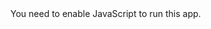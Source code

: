 <!doctype html><html lang="en"><head><meta charset="utf-8"/><link rel="icon" href="/favicon.ico"/><meta name="viewport" content="width=device-width,initial-scale=1"/><meta name="theme-color" content="#000000"/><link rel="manifest" href="/manifest.json"/><link rel="apple-touch-icon" sizes="180x180" href="/apple-touch-icon.png"/><link rel="icon" type="image/png" sizes="32x32" href="/favicon-32x32.png"/><link rel="icon" type="image/png" sizes="16x16" href="/favicon-16x16.png"/><link rel="mask-icon" href="/safari-pinned-tab.svg" color="#6c757d"/><meta name="msapplication-TileColor" content="#2d89ef"/><meta name="theme-color" content="#ffffff"/><title>Coronavirus Outbreak in India - covid19india.org</title><meta name="title" content="Coronavirus Outbreak in India: Latest Map and Case Count"/><meta name="description" content="A volunteer-driven crowdsourced effort to track the coronavirus in India. A detailed country map shows the extent of the coronavirus outbreak, with tables of the number of cases by state and district."/><meta name="keywords" content="covid, covid19, covid-19, covid19india, coronavirus, corona, india, virus, pandemic, disease, carona, karona, korona"/><link rel="preconnect" href="https://api.covid19india.org/min/data.min.json" as="fetch"/><link rel="preconnect" href="https://api.covid19india.org/min/timeseries.min.json" as="fetch"/><link rel="preload" href="/fonts/Archia/archia-semibold-webfont.woff2" as="font" type="font/woff2" crossorigin/><link rel="preload" href="/fonts/Archia/archia-medium-webfont.woff2" as="font" type="font/woff2" crossorigin/><link rel="preload" href="/fonts/Archia/archia-bold-webfont.woff2" as="font" type="font/woff2" crossorigin/><style>@font-face{font-family:Archia;src:url(/fonts/Archia/archia-semibold-webfont.eot);src:local('Archia'),url(/fonts/Archia/archia-semibold-webfont.eot?#iefix) format('embedded-opentype'),url(/fonts/Archia/archia-semibold-webfont.woff2) format('woff2'),url(/fonts/Archia/archia-semibold-webfont.woff) format('woff'),url(/fonts/Archia/archia-semibold-webfont.ttf) format('truetype');font-weight:600;font-style:normal;font-display:swap}@font-face{font-family:Archia;src:url(/fonts/Archia/archia-medium-webfont.eot);src:local('Archia'),url(/fonts/Archia/archia-medium-webfont.eot?#iefix) format('embedded-opentype'),url(/fonts/Archia/archia-medium-webfont.woff2) format('woff2'),url(/fonts/Archia/archia-medium-webfont.woff) format('woff'),url(/fonts/Archia/archia-medium-webfont.ttf) format('truetype');font-weight:400;font-style:normal;font-display:swap}@font-face{font-family:Archia;src:url(/fonts/Archia/archia-bold-webfont.eot);src:local('Archia'),url(/fonts/Archia/archia-bold-webfont.eot?#iefix) format('embedded-opentype'),url(/fonts/Archia/archia-bold-webfont.woff2) format('woff2'),url(/fonts/Archia/archia-bold-webfont.woff) format('woff'),url(/fonts/Archia/archia-bold-webfont.ttf) format('truetype');font-weight:900;font-style:normal;font-display:swap}</style><meta property="og:type" content="website"/><meta property="og:url" content="https://www.covid19india.org"/><meta property="og:title" content="Coronavirus in India: Latest Map and Case Count"/><meta property="og:description" content="A volunteer-driven crowdsourced effort to track the coronavirus in India. A detailed country map shows the extent of the coronavirus outbreak, with tables of the number of cases by state and district."/><meta property="og:image" content="https://www.covid19india.org/thumbnail.png"/><meta property="og:image:type" content="image/png"/><meta property="og:image:width" content="512"/><meta property="og:image:height" content="512"/><meta property="twitter:card" content="summary_large_image"/><meta property="twitter:url" content="https://www.covid19india.org"/><meta property="twitter:title" content="Coronavirus in India: Latest Map and Case Count"/><meta name="twitter:site" value="@covid19indiaorg"/><meta property="twitter:description" content="A volunteer-driven crowdsourced effort to track the coronavirus in India. A detailed country map shows the extent of the coronavirus outbreak, with tables of the number of cases by state and district."/><meta property="twitter:image" content="https://www.covid19india.org/thumbnail.png"/></head><body><noscript>You need to enable JavaScript to run this app.</noscript><div id="root"></div><script>!function(e){function t(t){for(var n,f,d=t[0],a=t[1],u=t[2],i=0,s=[];i<d.length;i++)f=d[i],Object.prototype.hasOwnProperty.call(c,f)&&c[f]&&s.push(c[f][0]),c[f]=0;for(n in a)Object.prototype.hasOwnProperty.call(a,n)&&(e[n]=a[n]);for(l&&l(t);s.length;)s.shift()();return o.push.apply(o,u||[]),r()}function r(){for(var e,t=0;t<o.length;t++){for(var r=o[t],n=!0,f=1;f<r.length;f++){var a=r[f];0!==c[a]&&(n=!1)}n&&(o.splice(t--,1),e=d(d.s=r[0]))}return e}var n={},f={8:0},c={8:0},o=[];function d(t){if(n[t])return n[t].exports;var r=n[t]={i:t,l:!1,exports:{}};return e[t].call(r.exports,r,r.exports,d),r.l=!0,r.exports}d.e=function(e){var t=[];f[e]?t.push(f[e]):0!==f[e]&&{15:1}[e]&&t.push(f[e]=new Promise((function(t,r){for(var n="static/css/"+({}[e]||e)+"."+{0:"31d6cfe0",1:"31d6cfe0",2:"31d6cfe0",3:"31d6cfe0",4:"31d6cfe0",5:"31d6cfe0",6:"31d6cfe0",10:"31d6cfe0",11:"31d6cfe0",12:"31d6cfe0",13:"31d6cfe0",14:"31d6cfe0",15:"3949935b",16:"31d6cfe0",17:"31d6cfe0",18:"31d6cfe0",19:"31d6cfe0",20:"31d6cfe0",21:"31d6cfe0",22:"31d6cfe0",23:"31d6cfe0",24:"31d6cfe0",25:"31d6cfe0",26:"31d6cfe0",27:"31d6cfe0",28:"31d6cfe0",29:"31d6cfe0",30:"31d6cfe0",31:"31d6cfe0",32:"31d6cfe0",33:"31d6cfe0",34:"31d6cfe0",35:"31d6cfe0",36:"31d6cfe0",37:"31d6cfe0"}[e]+".chunk.css",c=d.p+n,o=document.getElementsByTagName("link"),a=0;a<o.length;a++){var u=(l=o[a]).getAttribute("data-href")||l.getAttribute("href");if("stylesheet"===l.rel&&(u===n||u===c))return t()}var i=document.getElementsByTagName("style");for(a=0;a<i.length;a++){var l;if((u=(l=i[a]).getAttribute("data-href"))===n||u===c)return t()}var s=document.createElement("link");s.rel="stylesheet",s.type="text/css",s.onload=t,s.onerror=function(t){var n=t&&t.target&&t.target.src||c,o=new Error("Loading CSS chunk "+e+" failed.\n("+n+")");o.code="CSS_CHUNK_LOAD_FAILED",o.request=n,delete f[e],s.parentNode.removeChild(s),r(o)},s.href=c,document.getElementsByTagName("head")[0].appendChild(s)})).then((function(){f[e]=0})));var r=c[e];if(0!==r)if(r)t.push(r[2]);else{var n=new Promise((function(t,n){r=c[e]=[t,n]}));t.push(r[2]=n);var o,a=document.createElement("script");a.charset="utf-8",a.timeout=120,d.nc&&a.setAttribute("nonce",d.nc),a.src=function(e){return d.p+"static/js/"+({}[e]||e)+"."+{0:"4e9d56d0",1:"7668780d",2:"852d72c6",3:"6fe98d4a",4:"89d765e8",5:"518f6213",6:"8bc5acb1",10:"73d1f781",11:"501f3e7b",12:"fad51ff4",13:"96ce3f32",14:"50c09f5d",15:"f424cb5d",16:"68c3b3b8",17:"1becda0e",18:"040dbf17",19:"e036a738",20:"6d123ae2",21:"0941bf20",22:"b9a592e5",23:"ea2869ce",24:"4d29f8a6",25:"bb64025f",26:"e1a03c12",27:"69cfbb4c",28:"d8264a26",29:"bf273d4f",30:"76ffe202",31:"e89f5f0f",32:"635cfbe3",33:"2ffe7b1b",34:"da30d313",35:"895416dd",36:"c9f0b327",37:"e517f828"}[e]+".chunk.js"}(e);var u=new Error;o=function(t){a.onerror=a.onload=null,clearTimeout(i);var r=c[e];if(0!==r){if(r){var n=t&&("load"===t.type?"missing":t.type),f=t&&t.target&&t.target.src;u.message="Loading chunk "+e+" failed.\n("+n+": "+f+")",u.name="ChunkLoadError",u.type=n,u.request=f,r[1](u)}c[e]=void 0}};var i=setTimeout((function(){o({type:"timeout",target:a})}),12e4);a.onerror=a.onload=o,document.head.appendChild(a)}return Promise.all(t)},d.m=e,d.c=n,d.d=function(e,t,r){d.o(e,t)||Object.defineProperty(e,t,{enumerable:!0,get:r})},d.r=function(e){"undefined"!=typeof Symbol&&Symbol.toStringTag&&Object.defineProperty(e,Symbol.toStringTag,{value:"Module"}),Object.defineProperty(e,"__esModule",{value:!0})},d.t=function(e,t){if(1&t&&(e=d(e)),8&t)return e;if(4&t&&"object"==typeof e&&e&&e.__esModule)return e;var r=Object.create(null);if(d.r(r),Object.defineProperty(r,"default",{enumerable:!0,value:e}),2&t&&"string"!=typeof e)for(var n in e)d.d(r,n,function(t){return e[t]}.bind(null,n));return r},d.n=function(e){var t=e&&e.__esModule?function(){return e.default}:function(){return e};return d.d(t,"a",t),t},d.o=function(e,t){return Object.prototype.hasOwnProperty.call(e,t)},d.p="/",d.oe=function(e){throw console.error(e),e};var a=this.webpackJsonpcovid19india=this.webpackJsonpcovid19india||[],u=a.push.bind(a);a.push=t,a=a.slice();for(var i=0;i<a.length;i++)t(a[i]);var l=u;r()}([])</script><script src="/static/js/9.042cb669.chunk.js"></script><script src="/static/js/main.8185c4fa.chunk.js"></script></body><script>!function(){function e(e){document.body.classList.add(e?"dark-mode":"light-mode"),document.body.classList.remove(e?"light-mode":"dark-mode")}var a=window.matchMedia("(prefers-color-scheme: dark)"),o="(prefers-color-scheme: dark)"===a.media,d=null;try{d=localStorage.getItem("darkMode")}catch(e){}var t=null!==d;if(t&&(d=JSON.parse(d)),t)e(d);else if(o)e(a.matches),localStorage.setItem("darkMode",a.matches);else{var r=document.body.classList.contains("dark-mode");localStorage.setItem("darkMode",JSON.stringify(r))}}()</script><script>!function(e,a,t,s,n,g,c){e.GoogleAnalyticsObject=n,e.ga=e.ga||function(){(e.ga.q=e.ga.q||[]).push(arguments)},e.ga.l=1*new Date,setTimeout(()=>{g=a.createElement(t),c=a.getElementsByTagName(t)[0],g.async=1,g.src="https://www.google-analytics.com/analytics.js",c.parentNode.insertBefore(g,c)},3e3)}(window,document,"script",0,"ga"),ga("create","UA-160698988-1",{site_speed_sample_rate:1,sample_rate:1}),ga("send","pageview")</script></html>
